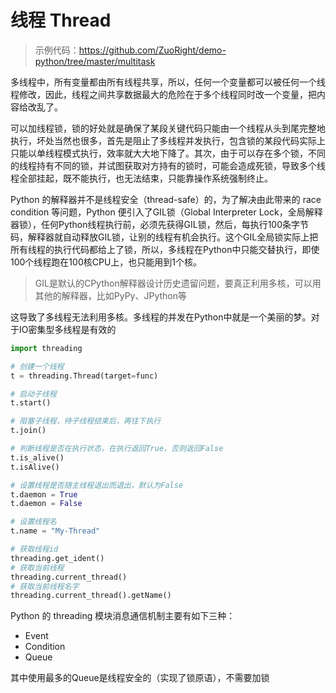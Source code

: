 # 线程 Thread

> 示例代码：<https://github.com/ZuoRight/demo-python/tree/master/multitask>

多线程中，所有变量都由所有线程共享，所以，任何一个变量都可以被任何一个线程修改，因此，线程之间共享数据最大的危险在于多个线程同时改一个变量，把内容给改乱了。

可以加线程锁，锁的好处就是确保了某段关键代码只能由一个线程从头到尾完整地执行，坏处当然也很多，首先是阻止了多线程并发执行，包含锁的某段代码实际上只能以单线程模式执行，效率就大大地下降了。其次，由于可以存在多个锁，不同的线程持有不同的锁，并试图获取对方持有的锁时，可能会造成死锁，导致多个线程全部挂起，既不能执行，也无法结束，只能靠操作系统强制终止。

Python 的解释器并不是线程安全（thread-safe）的，为了解决由此带来的 race condition 等问题，Python 便引入了GIL锁（Global Interpreter Lock，全局解释器锁），任何Python线程执行前，必须先获得GIL锁，然后，每执行100条字节码，解释器就自动释放GIL锁，让别的线程有机会执行。这个GIL全局锁实际上把所有线程的执行代码都给上了锁，所以，多线程在Python中只能交替执行，即使100个线程跑在100核CPU上，也只能用到1个核。

> GIL是默认的CPython解释器设计历史遗留问题，要真正利用多核，可以用其他的解释器，比如PyPy、JPython等

这导致了多线程无法利用多核。多线程的并发在Python中就是一个美丽的梦。对于IO密集型多线程是有效的

```python
import threading

# 创建一个线程
t = threading.Thread(target=func)

# 启动子线程
t.start()

# 阻塞子线程，待子线程结束后，再往下执行
t.join()

# 判断线程是否在执行状态，在执行返回True，否则返回False
t.is_alive()
t.isAlive()

# 设置线程是否随主线程退出而退出，默认为False
t.daemon = True
t.daemon = False

# 设置线程名
t.name = "My-Thread"

# 获取线程id
threading.get_ident()
# 获取当前线程
threading.current_thread()
# 获取当前线程名字
threading.current_thread().getName()
```

Python 的 threading 模块消息通信机制主要有如下三种：

- Event
- Condition
- Queue

其中使用最多的Queue是线程安全的（实现了锁原语），不需要加锁
